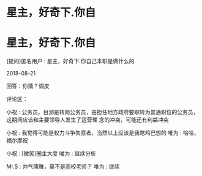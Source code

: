 # 星主，好奇下.你自

# 星主，好奇下.你自

(提问)匿名用户 : 星主，好奇下.你自己本职是做什么的

2018-08-21

回答：你猜？调皮

评论区：

小祝 : 公务员，目测是转岗公务员，由担任地方政府要职转为普通职位的公务员，这期间应该和主要领导人发生了运营理 念的冲突，可能还有利益冲突

小祝 : 我觉得可能是权力斗争失意者，当然以上应该是我瞎鸡巴想的 唯为 : 哈哈，福尔摩祝

小祝 : [微笑]圈主大度 唯为 : 继续分析

Mr.S : 帅气儒雅，莫不是高校老师？ 唯为 : 继续